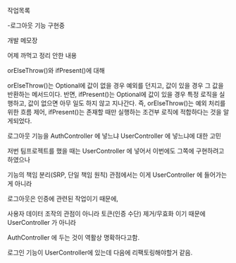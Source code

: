 작업목록

-로그아웃 기능 구현중

개발 메모장

어제 까먹고 정리 안한 내용

orElseThrow()와 ifPresent()에 대해

orElseThrow()는 Optional에 값이 없을 경우 예외를 던지고, 값이 있을 경우 그 값을 반환하는 메서드이다.
반면, ifPresent()는 Optional에 값이 있을 경우 특정 로직을 실행하고, 값이 없으면 아무 일도 하지 않고 지나간다.
즉, orElseThrow()는 예외 처리를 위한 흐름 제어, ifPresent()는 존재할 때만 실행하는 조건부 로직에 적합하다는 것을 알게되었다.

로그아웃 기능을 AuthController 에 넣느냐 UserController 에 넣느냐에 대한 고민

저번 팀프로젝트를 했을 때는 UserController 에 넣어서 이번에도 그쪽에 구현하려고 하였으나

기능의 책임 분리(SRP, 단일 책임 원칙) 관점에서는 이게 UserController 에 들어가는게 아니라

로그아웃은 인증에 관련된 작업이기 때문에,

사용자 데이터 조작의 관점이 아니라 토큰(인증 수단) 제거/무효화 이기 때문에 UserController 가 아니라

AuthController 에 두는 것이 역활상 명확하다고함.

로그인 기능이 UserController에 있는데 다음에 리팩토링해야할거 같음.